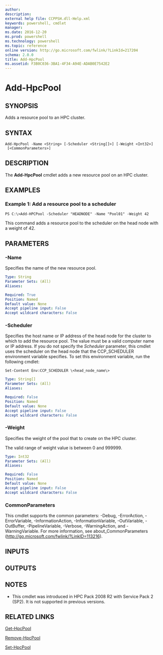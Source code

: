 ```yaml
---
author:
description:
external help file: CCPPSH.dll-Help.xml
keywords: powershell, cmdlet
manager:
ms.date: 2016-12-20
ms.prod: powershell
ms.technology: powershell
ms.topic: reference
online version: http://go.microsoft.com/fwlink/?LinkId=217204
schema: 2.0.0
title: Add-HpcPool
ms.assetid: F3B0C036-3BA1-4F34-A94E-ADAB0E7542E2
---
```


# Add-HpcPool

## SYNOPSIS
Adds a resource pool to an HPC cluster.

## SYNTAX

```
Add-HpcPool -Name <String> [-Scheduler <String[]>] [-Weight <Int32>]
 [<CommonParameters>]
```

## DESCRIPTION
The **Add-HpcPool** cmdlet adds a new resource pool on an HPC cluster.

## EXAMPLES

### Example 1: Add a resource pool to a scheduler
```
PS C:\>Add-HPCPool -Scheduler "HEADNODE" -Name "Pool01" -Weight 42
```

This command adds a resource pool to the scheduler on the head node with a weight of 42.

## PARAMETERS

### -Name
Specifies the name of the new resource pool.

```yaml
Type: String
Parameter Sets: (All)
Aliases:

Required: True
Position: Named
Default value: None
Accept pipeline input: False
Accept wildcard characters: False
```

### -Scheduler
Specifies the host name or IP address of the head node for the cluster to which to add the resource pool.
The value must be a valid computer name or IP address.
If you do not specify the *Scheduler* parameter, this cmdlet uses the scheduler on the head node that the CCP_SCHEDULER environment variable specifies.
To set this environment variable, run the following cmdlet:

`Set-Content Env:CCP_SCHEDULER \<head_node_name\>`

```yaml
Type: String[]
Parameter Sets: (All)
Aliases:

Required: False
Position: Named
Default value: None
Accept pipeline input: False
Accept wildcard characters: False
```

### -Weight
Specifies the weight of the pool that to create on the HPC cluster.

The valid range of weight value is between 0 and 999999.

```yaml
Type: Int32
Parameter Sets: (All)
Aliases:

Required: False
Position: Named
Default value: None
Accept pipeline input: False
Accept wildcard characters: False
```

### CommonParameters
This cmdlet supports the common parameters: -Debug, -ErrorAction, -ErrorVariable, -InformationAction, -InformationVariable, -OutVariable, -OutBuffer, -PipelineVariable, -Verbose, -WarningAction, and -WarningVariable. For more information, see about_CommonParameters (http://go.microsoft.com/fwlink/?LinkID=113216).

## INPUTS

## OUTPUTS

## NOTES
* This cmdlet was introduced in HPC Pack 2008 R2 with Service Pack 2 (SP2). It is not supported in previous versions.

## RELATED LINKS

[Get-HpcPool](./Get-HpcPool.md)

[Remove-HpcPool](./Remove-HpcPool.md)

[Set-HpcPool](./Set-HpcPool.md)
